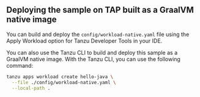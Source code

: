 
## Deploying the sample on TAP built as a GraalVM native image

You can build and deploy the `config/workload-native.yaml` file using the Apply Workload option for Tanzu Developer Tools in your IDE.

You can also use the Tanzu CLI to build and deploy this sample as a GraalVM native image.
With the Tanzu CLI, you can use the following command:

```sh
tanzu apps workload create hello-java \
  --file ./config/workload-native.yaml \
  --local-path .
```
